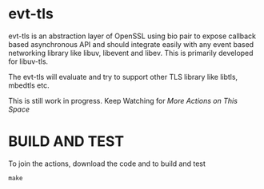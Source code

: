 # evt-tls
evt-tls is an abstraction layer of OpenSSL using bio pair to expose callback based asynchronous API and should integrate easily with any event based networking library like libuv, libevent and libev. This is primarily developed for libuv-tls.

The evt-tls will evaluate and try to support other TLS library like libtls, mbedtls etc.

This is still work in progress. 
Keep Watching for *More Actions on This Space*

# BUILD AND TEST
To join the actions, download the code and to build and test

`make`
